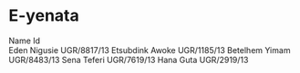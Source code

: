 # E-yenata
Name                  Id  
Eden Nigusie        UGR/8817/13
Etsubdink Awoke     UGR/1185/13
Betelhem Yimam     UGR/8483/13
Sena Teferi        UGR/7619/13
Hana Guta          UGR/2919/13
